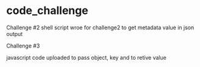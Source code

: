 # code_challenge


Challenge #2
shell script wroe for challenge2 to get metadata value in json output

Challenge #3

javascript code uploaded to pass object, key and to retive value

